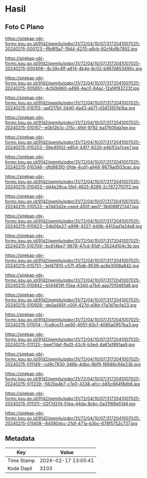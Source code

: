 # Hasil

## Foto C Plano

https://sirekap-obj-formc.kpu.go.id/91d2/pemilu/pdpr/31/72/04/10/07/3172041007025-20240215-000123--ffb8f5a7-1944-4270-a8cb-92cf4dfb7892.jpg

https://sirekap-obj-formc.kpu.go.id/91d2/pemilu/pdpr/31/72/04/10/07/3172041007025-20240215-000408--8c39c4ff-a614-4b4e-8c02-b987d853490c.jpg

https://sirekap-obj-formc.kpu.go.id/91d2/pemilu/pdpr/31/72/04/10/07/3172041007025-20240215-005951--4c50b960-a498-4ec0-84ac-12af4f83723f.jpg

https://sirekap-obj-formc.kpu.go.id/91d2/pemilu/pdpr/31/72/04/10/07/3172041007025-20240215-010113--aaf217bf-34d0-4a43-ab71-d3413501e1ba.jpg

https://sirekap-obj-formc.kpu.go.id/91d2/pemilu/pdpr/31/72/04/10/07/3172041007025-20240215-010157--e0b12b3c-215c-4fbf-9792-ba17605da1ee.jpg

https://sirekap-obj-formc.kpu.go.id/91d2/pemilu/pdpr/31/72/04/10/07/3172041007025-20240215-010253--56e45f02-e854-44f7-8220-e4b1f2a7cee7.jpg

https://sirekap-obj-formc.kpu.go.id/91d2/pemilu/pdpr/31/72/04/10/07/3172041007025-20240215-010346--dfd983f0-0fde-4cd1-a948-9679ad503cec.jpg

https://sirekap-obj-formc.kpu.go.id/91d2/pemilu/pdpr/31/72/04/10/07/3172041007025-20240215-010453--dd4e26ca-5fef-4625-8289-2c78727f07f2.jpg

https://sirekap-obj-formc.kpu.go.id/91d2/pemilu/pdpr/31/72/04/10/07/3172041007025-20240215-010533--a7d43d2e-ceed-450f-aed7-19d088f21347.jpg

https://sirekap-obj-formc.kpu.go.id/91d2/pemilu/pdpr/31/72/04/10/07/3172041007025-20240215-010623--54b56e27-a998-4227-b49b-4412ad1a24e8.jpg

https://sirekap-obj-formc.kpu.go.id/91d2/pemilu/pdpr/31/72/04/10/07/3172041007025-20240215-010709--bc614be7-9678-47cd-91df-c3524d104c3b.jpg

https://sirekap-obj-formc.kpu.go.id/91d2/pemilu/pdpr/31/72/04/10/07/3172041007025-20240215-010751--3ef47810-c57f-45db-9539-ac6e3008a842.jpg

https://sirekap-obj-formc.kpu.go.id/91d2/pemilu/pdpr/31/72/04/10/07/3172041007025-20240215-010842--b144619f-f0aa-434d-a7b4-aaa7010461d8.jpg

https://sirekap-obj-formc.kpu.go.id/91d2/pemilu/pdpr/31/72/04/10/07/3172041007025-20240215-010928--de0a485f-c00f-427d-a18d-f7a7d7ec1e23.jpg

https://sirekap-obj-formc.kpu.go.id/91d2/pemilu/pdpr/31/72/04/10/07/3172041007025-20240215-011014--7ce8ce31-ae90-4051-83c1-4085a0957ba3.jpg

https://sirekap-obj-formc.kpu.go.id/91d2/pemilu/pdpr/31/72/04/10/07/3172041007025-20240215-011125--beef7daf-fbd3-42c9-b3ed-4a61a1991aa9.jpg

https://sirekap-obj-formc.kpu.go.id/91d2/pemilu/pdpr/31/72/04/10/07/3172041007025-20240215-011149--cd9c7930-346b-4dbe-9bf9-f6946c94e23b.jpg

https://sirekap-obj-formc.kpu.go.id/91d2/pemilu/pdpr/31/72/04/10/07/3172041007025-20240215-011229--5620e4b7-c7e0-4338-afcc-b65c664f8db8.jpg

https://sirekap-obj-formc.kpu.go.id/91d2/pemilu/pdpr/31/72/04/10/07/3172041007025-20240215-011311--02f7d37d-51ea-44da-8cbc-0a31f66e51d4.jpg

https://sirekap-obj-formc.kpu.go.id/91d2/pemilu/pdpr/31/72/04/10/07/3172041007025-20240215-011408--84580dcc-21df-471a-b3bc-678f5752c737.jpg


## Metadata

| Key        | Value               |
| ---------- | ------------------- |
| Time Stamp | 2024-02-17 13:05:41 |
| Kode Dapil | 3103                |



